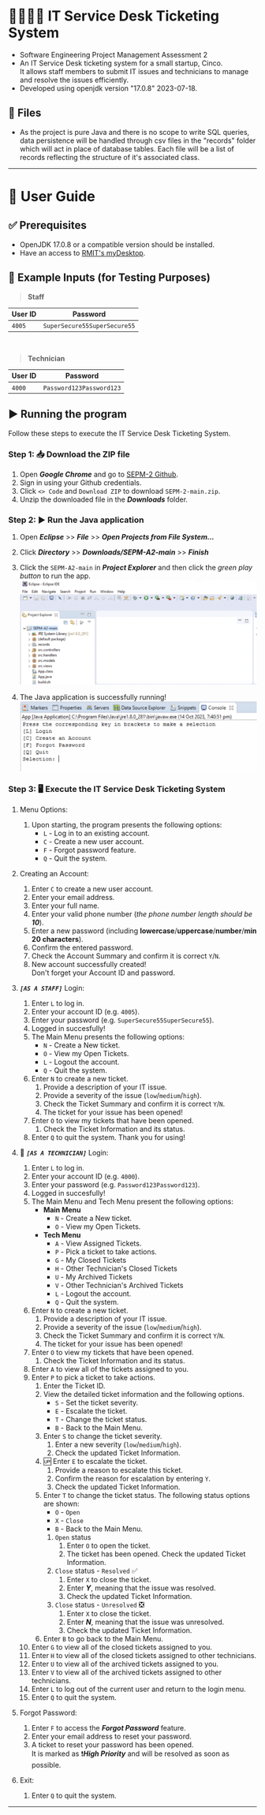 # 👨‍💻👩‍💻 IT Service Desk Ticketing System
- Software Engineering Project Management Assessment 2
- An IT Service Desk ticketing system for a small startup, Cinco. 
<br/>It allows staff members to submit IT issues and technicians to manage and resolve the issues efficiently.
- Developed using openjdk version "17.0.8" 2023-07-18.

## 📁 Files
- As the project is pure Java and there is no scope to write SQL queries, data persistence will be handled through csv files in the "records" folder which will act in place of database tables. Each file will be a list of records reflecting the structure of it's associated class.


---
# 📄 User Guide
## ✅ Prerequisites 
- OpenJDK 17.0.8 or a compatible version should be installed.
- Have an access to [RMIT's myDesktop](https://mydesktop.rmit.edu.au/).

## 🔢 Example Inputs (for Testing Purposes)

> **Staff**

| User ID  | Password  |
|---|---|
| `4005`  | `SuperSecure55SuperSecure55`  |


<br/>

> **Technician**

| User ID  | Password  |
|---|---|
| `4000`  | `Password123Password123`  |


## ▶ Running the program
Follow these steps to execute the IT Service Desk Ticketing System.

### Step 1: 📥 Download the ZIP file
1. Open ***Google Chrome*** and go to [SEPM-2 Github](https://github.com/RMITJake/SEPM-A2).
2. Sign in using your Github credentials.
3. Click `<> Code` and `Download ZIP` to download `SEPM-2-main.zip`.
4. Unzip the downloaded file in the ***Downloads*** folder. 

### Step 2: ▶ Run the Java application
1. Open ***Eclipse*** >> ***File*** >> ***Open Projects from File System...***
2. Click ***Directory*** >> ***Downloads/SEPM-A2-main*** >> ***Finish***
3. Click the `SEPM-A2-main` in ***Project Explorer*** and then click the *green play button* to run the app.
<br/>![Screenshot1](https://github.com/RMITJake/SEPM-A2/blob/1a7c87126fa5b65ae0fc21d96013e39ac71f0d00/Screen%20Shot%2056.png) 

4. The Java application is successfully running!
<br/>![Screenshot2](https://github.com/RMITJake/SEPM-A2/blob/579735a7708b685596d7f76bca497ac8bb4c82f4/Screen%20Shot%2057.png) 

### Step 3: 🖥 Execute the IT Service Desk Ticketing System
1. Menu Options: 
    1. Upon starting, the program presents the following options:
        - `L` - Log in to an existing account.
        - `C` - Create a new user account.
        - `F` - Forgot password feature.
        - `Q` - Quit the system.

2. Creating an Account:
    1. Enter `C` to create a new user account.
    2. Enter your email address.
    3. Enter your full name.
    4. Enter your valid phone number (*the phone number length should be **10***).
    5. Enter a new password (including **lowercase**/**uppercase**/**number**/**min 20 characters**).
    6. Confirm the entered password.
    7. Check the Account Summary and confirm it is correct `Y`/`N`.
    8. New account successfully created! <br/>Don't forget your Account ID and password.

3. ***`[AS A STAFF]`*** Login:
    1. Enter `L` to log in.
    2. Enter your account ID (e.g. `4005`).
    3. Enter your password (e.g. `SuperSecure55SuperSecure55`).
    4. Logged in succesfully!
    5. The Main Menu presents the following options:
        - `N` - Create a New ticket.
        - `O` - View my Open Tickets.
        - `L` - Logout the account.
        - `Q` - Quit the system.
    6. Enter `N` to create a new ticket.
        1. Provide a description of your IT issue.
        2. Provide a severity of the issue (`low`/`medium`/`high`).
        3. Check the Ticket Summary and confirm it is correct `Y`/`N`.
        4. The ticket for your issue has been opened! 
    7. Enter `O` to view my tickets that have been opened.
        1. Check the Ticket Information and its status.
    8. Enter `Q` to quit the system. Thank you for using!

4. 🔐 ***`[AS A TECHNICIAN]`*** Login:
    1. Enter `L` to log in.
    2. Enter your account ID (e.g. `4000`).
    3. Enter your password (e.g. `Password123Password123`).
    4. Logged in succesfully!
    5. The Main Menu and Tech Menu present the following options:
        - **Main Menu**
            - `N` - Create a New ticket.
            - `O` - View my Open Tickets.
        - **Tech Menu**
            - `A` - View Assigned Tickets.
            - `P` - Pick a ticket to take actions.
            - `G` - My Closed Tickets
            - `H` - Other Technician's Closed Tickets
            - `U` - My Archived Tickets
            - `V` - Other Technician's Archived Tickets
            - `L` - Logout the account.
            - `Q` - Quit the system.
    6. Enter `N` to create a new ticket.
        1. Provide a description of your IT issue.
        2. Provide a severity of the issue (`low`/`medium`/`high`).
        3. Check the Ticket Summary and confirm it is correct `Y`/`N`.
        4. The ticket for your issue has been opened! 
    7. Enter `O` to view my tickets that have been opened.
        1. Check the Ticket Information and its status.
    8. Enter `A` to view all of the tickets assigned to you.
    9. Enter `P` to pick a ticket to take actions.
        1. Enter the Ticket ID.
        2. View the detailed ticket information and the following options.
            - `S` - Set the ticket severity.
            - `E` - Escalate the ticket.
            - `T` - Change the ticket status.
            - `B` - Back to the Main Menu.
        3. Enter `S` to change the ticket severity.
            1. Enter a new severity (`low`/`medium`/`high`).
            2. Check the updated Ticket Information.
        4. 🆙 Enter `E` to escalate the ticket.
            1. Provide a reason to escalate this ticket.
            2. Confirm the reason for escalation by entering `Y`.
            3. Check the updated Ticket Information.
        5. Enter `T` to change the ticket status. The following status options are shown:
            - `O` - `Open`
            - `X` - `Close`
            - `B` - Back to the Main Menu.<br/>
            1. `Open` status
                1. Enter `O` to open the ticket.
                2. The ticket has been opened. Check the updated Ticket Information.
            2. `Close` status - `Resolved` ✅
                1. Enter `X` to close the ticket.
                2. Enter ***Y***, meaning that the issue was resolved.
                3. Check the updated Ticket Information.
            3. `Close` status - `Unresolved` ❎
                1. Enter `X` to close the ticket.
                2. Enter ***N***, meaning that the issue was unresolved.
                3. Check the updated Ticket Information.
        6. Enter `B` to go back to the Main Menu.
    10. Enter `G` to view all of the closed tickets assigned to you.
    11. Enter `H` to view all of the closed tickets assigned to other technicians.
    12. Enter `U` to view all of the archived tickets assigned to you.
    13. Enter `V` to view all of the archived tickets assigned to other technicians.
    14. Enter `L` to log out of the current user and return to the login menu.
    15. Enter `Q` to quit the system. 


4. Forgot Password:
    1. Enter `F` to access the ***Forgot Password*** feature.
    2. Enter your email address to reset your password.
    3. A ticket to reset your password has been opened.<br/>It is marked as ❗***High Priority*** and will be resolved as soon as possible.


5. Exit:
    1. Enter `Q` to quit the system.


---
